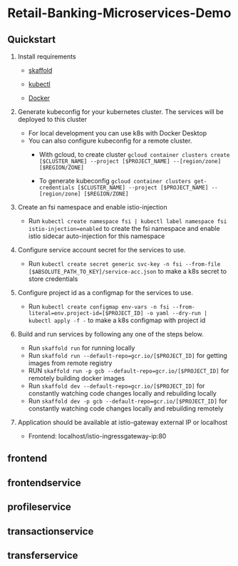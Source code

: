 # Retail-Banking-Microservices-Demo

## Quickstart

1. Install requirements

   - [skaffold](https://skaffold.dev/docs/install/)

   - [kubectl](https://kubernetes.io/docs/tasks/tools/install-kubectl/)
   - [Docker](https://docs.docker.com/v17.12/install/)
2. Generate kubeconfig for your kubernetes cluster. The services will be deployed to this cluster
   - For local development you can use k8s with Docker Desktop
   - You can also configure kubeconfig for a remote cluster. 
        - With gcloud, to create cluster `gcloud container clusters create [$CLUSTER_NAME] --project [$PROJECT_NAME] --[region/zone] [$REGION/ZONE]`

        - To generate kubeconfig   `gcloud container clusters get-credentials [$CLUSTER_NAME] --project [$PROJECT_NAME] --[region/zone] [$REGION/ZONE]`
3. Create an fsi namespace and enable istio-injection
   - Run `kubectl create namespace fsi | kubectl label namespace fsi istio-injection=enabled` to create the fsi namespace and enable istio sidecar auto-injection for this namespace
4. Configure service account secret for the services to use.
   - Run `kubectl create secret generic svc-key -n fsi --from-file [$ABSOLUTE_PATH_TO_KEY]/service-acc.json` to make a k8s secret to store credentials
5. Configure project id as a configmap for the services to use.
   - Run `kubectl create configmap env-vars -n fsi --from-literal=env.project-id=[$PROJECT_ID] -o yaml --dry-run | kubectl apply -f -` to make a k8s configmap with project id
6. Build and run services by following any one of the steps below.
   - Run `skaffold run` for running locally
   - Run `skaffold run --default-repo=gcr.io/[$PROJECT_ID]` for getting images from remote registry
   - RUN `skaffold run -p gcb --default-repo=gcr.io/[$PROJECT_ID]` for remotely building docker images
   - Run `skaffold dev --default-repo=gcr.io/[$PROJECT_ID]` for constantly watching code changes locally and rebuilding locally
   - Run `skaffold dev -p gcb --default-repo=gcr.io/[$PROJECT_ID]` for constantly watching code changes locally and rebuilding remotely

7. Application should be available at istio-gateway external IP or localhost
   - Frontend: localhost/istio-ingressgateway-ip:80

## frontend

## frontendservice

## profileservice

## transactionservice

## transferservice